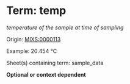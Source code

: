 # Term: temp

*temperature of the sample at time of sampling*

Origin: [MIXS:0000113](https://w3id.org/mixs/0000113)

Example: 20.454 °C

Sheet(s) containing term: sample_data

**Optional or context dependent**